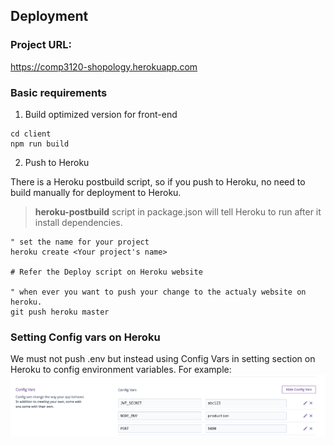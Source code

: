 ## Deployment

### Project URL:
https://comp3120-shopology.herokuapp.com

### Basic requirements

1. Build optimized version for front-end

```
cd client
npm run build
```

2. Push to Heroku

There is a Heroku postbuild script, so if you push to Heroku, no need to build manually for deployment to Heroku.

> **heroku-postbuild** script in package.json will tell Heroku to run after it install dependencies.

```
" set the name for your project
heroku create <Your project's name>

# Refer the Deploy script on Heroku website

" when ever you want to push your change to the actualy website on heroku.
git push heroku master
```

### Setting Config vars on Heroku

We must not push .env but instead using Config Vars in setting section on Heroku to config environment variables. For example:  
![image](./document/config.png)
